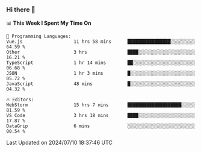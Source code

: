 ### Hi there 👋

<!--
**asdf12303116/asdf12303116** is a ✨ _special_ ✨ repository because its `README.md` (this file) appears on your GitHub profile.

Here are some ideas to get you started:

- 🔭 I’m currently working on ...
- 🌱 I’m currently learning ...
- 👯 I’m looking to collaborate on ...
- 🤔 I’m looking for help with ...
- 💬 Ask me about ...
- 📫 How to reach me: ...
- 😄 Pronouns: ...
- ⚡ Fun fact: ...
-->

<!--START_SECTION:waka-->
📊 **This Week I Spent My Time On** 

```text
💬 Programming Languages: 
Vue.js                   11 hrs 58 mins      ████████████████░░░░░░░░░   64.59 % 
Other                    3 hrs               ████░░░░░░░░░░░░░░░░░░░░░   16.21 % 
TypeScript               1 hr 14 mins        ██░░░░░░░░░░░░░░░░░░░░░░░   06.68 % 
JSON                     1 hr 3 mins         █░░░░░░░░░░░░░░░░░░░░░░░░   05.72 % 
JavaScript               48 mins             █░░░░░░░░░░░░░░░░░░░░░░░░   04.32 % 

🔥 Editors: 
WebStorm                 15 hrs 7 mins       ████████████████████░░░░░   81.59 % 
VS Code                  3 hrs 18 mins       ████░░░░░░░░░░░░░░░░░░░░░   17.87 % 
DataGrip                 6 mins              ░░░░░░░░░░░░░░░░░░░░░░░░░   00.54 % 
```


 Last Updated on 2024/07/10 18:37:46 UTC
<!--END_SECTION:waka-->
